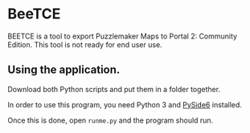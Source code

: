 # BeeTCE
BEETCE is a tool to export Puzzlemaker Maps to Portal 2: Community Edition. This tool is not ready for end user use.

## Using the application.
Download both Python scripts and put them in a folder together.

In order to use this program, you need Python 3 and [PySide6](https://pypi.org/project/PySide6/) installed.

Once this is done, open `runme.py` and the program should run.
